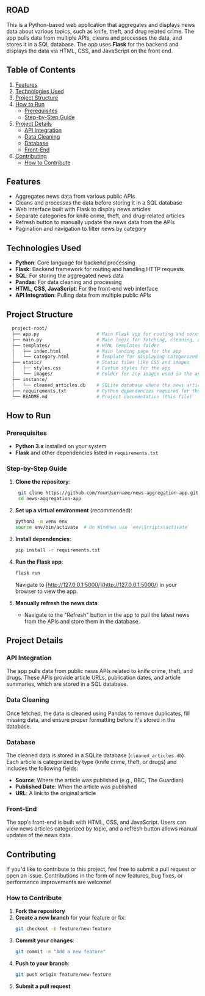 ## ROAD

This is a Python-based web application that aggregates and displays news data about various topics, such as knife, theft, and drug related crime. The app pulls data from multiple APIs, cleans and processes the data, and stores it in a SQL database. The app uses **Flask** for the backend and displays the data via HTML, CSS, and JavaScript on the front end.

## Table of Contents
1. [Features](#features)
2. [Technologies Used](#technologies-used)
3. [Project Structure](#project-structure)
4. [How to Run](#how-to-run)
    - [Prerequisites](#prerequisites)
    - [Step-by-Step Guide](#step-by-step-guide)
5. [Project Details](#project-details)
    - [API Integration](#api-integration)
    - [Data Cleaning](#data-cleaning)
    - [Database](#database)
    - [Front-End](#front-end)
6. [Contributing](#contributing)
    - [How to Contribute](#how-to-contribute)

## Features
- Aggregates news data from various public APIs
- Cleans and processes the data before storing it in a SQL database
- Web interface built with Flask to display news articles
- Separate categories for knife crime, theft, and drug-related articles
- Refresh button to manually update the news data from the APIs
- Pagination and navigation to filter news by category

## Technologies Used
- **Python**: Core language for backend processing
- **Flask**: Backend framework for routing and handling HTTP requests
- **SQL**: For storing the aggregated news data
- **Pandas**: For data cleaning and processing
- **HTML, CSS, JavaScript**: For the front-end web interface
- **API Integration**: Pulling data from multiple public APIs

## Project Structure

  ```bash
    project-root/
    ├── app.py                     # Main Flask app for routing and serving content
    ├── main.py                    # Main logic for fetching, cleaning, and storing news data
    ├── templates/                 # HTML templates folder
    │   ├── index.html             # Main landing page for the app
    │   └── category.html          # Template for displaying categorized news articles
    ├── static/                    # Static files like CSS and images
    │   ├── styles.css             # Custom styles for the app
    │   └── images/                # Folder for any images used in the app
    ├── instance/
    │   └── cleaned_articles.db    # SQLite database where the news articles are stored
    ├── requirements.txt           # Python dependencies required for the project
    └── README.md                  # Project documentation (this file)
  ```

## How to Run

### Prerequisites
- **Python 3.x** installed on your system
- **Flask** and other dependencies listed in `requirements.txt`

### Step-by-Step Guide

1. **Clone the repository**:
   ```bash
    git clone https://github.com/YourUsername/news-aggregation-app.git
    cd news-aggregation-app
   ```

2. **Set up a virtual environment** (recommended):
    ```bash
    python3 -m venv env
    source env/bin/activate  # On Windows use `env\Scripts\activate`
    ```

3. **Install dependencies**:
    ```bash
    pip install -r requirements.txt
    ```

4. **Run the Flask app**:
    ```bash
    flask run
    ```
    Navigate to [http://127.0.0.1:5000/](http://127.0.0.1:5000/) in your browser to view the app.

5. **Manually refresh the news data**:
    - Navigate to the "Refresh" button in the app to pull the latest news from the APIs and store them in the database.

## Project Details

### API Integration
The app pulls data from public news APIs related to knife crime, theft, and drugs. These APIs provide article URLs, publication dates, and article summaries, which are stored in a SQL database.

### Data Cleaning
Once fetched, the data is cleaned using Pandas to remove duplicates, fill missing data, and ensure proper formatting before it's stored in the database.

### Database
The cleaned data is stored in a SQLite database (`cleaned_articles.db`). Each article is categorized by type (knife crime, theft, or drugs) and includes the following fields:
- **Source**: Where the article was published (e.g., BBC, The Guardian)
- **Published Date**: When the article was published
- **URL**: A link to the original article

### Front-End
The app’s front-end is built with HTML, CSS, and JavaScript. Users can view news articles categorized by topic, and a refresh button allows manual updates of the news data.

## Contributing
If you'd like to contribute to this project, feel free to submit a pull request or open an issue. Contributions in the form of new features, bug fixes, or performance improvements are welcome!

### How to Contribute
1. **Fork the repository**
2. **Create a new branch** for your feature or fix:
    ```bash
    git checkout -b feature/new-feature
    ```
3. **Commit your changes**:
    ```bash
    git commit -m "Add a new feature"
    ```
4. **Push to your branch**:
    ```bash
    git push origin feature/new-feature
    ```
5. **Submit a pull request**
